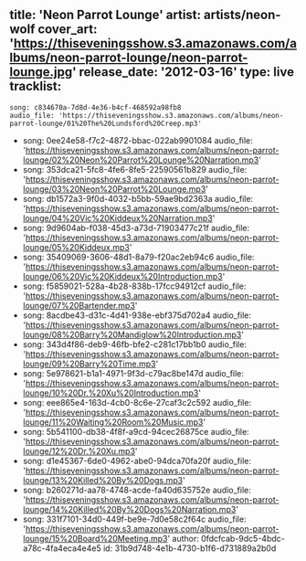 title: 'Neon Parrot Lounge'
artist: artists/neon-wolf
cover_art: 'https://thiseveningsshow.s3.amazonaws.com/albums/neon-parrot-lounge/neon-parrot-lounge.jpg'
release_date: '2012-03-16'
type: live
tracklist:
  -
    song: c834670a-7d8d-4e36-b4cf-468592a98fb8
    audio_file: 'https://thiseveningsshow.s3.amazonaws.com/albums/neon-parrot-lounge/01%20The%20Lundsford%20Creep.mp3'
  -
    song: 0ee24e58-f7c2-4872-bbac-022ab9901084
    audio_file: 'https://thiseveningsshow.s3.amazonaws.com/albums/neon-parrot-lounge/02%20Neon%20Parrot%20Lounge%20Narration.mp3'
  -
    song: 353dca21-5fc8-4fe6-8fe5-22590561b829
    audio_file: 'https://thiseveningsshow.s3.amazonaws.com/albums/neon-parrot-lounge/03%20Neon%20Parrot%20Lounge.mp3'
  -
    song: db1572a3-9f0d-4032-b5bb-59ae9bd2363a
    audio_file: 'https://thiseveningsshow.s3.amazonaws.com/albums/neon-parrot-lounge/04%20Vic%20Kiddeux%20Narration.mp3'
  -
    song: 9d9604ab-f038-45d3-a73d-71903477c21f
    audio_file: 'https://thiseveningsshow.s3.amazonaws.com/albums/neon-parrot-lounge/05%20Kiddeux.mp3'
  -
    song: 35409069-3606-48d1-8a79-f20ac2eb94c6
    audio_file: 'https://thiseveningsshow.s3.amazonaws.com/albums/neon-parrot-lounge/06%20Vic%20Kiddeux%20Introduction.mp3'
  -
    song: f5859021-528a-4b28-838b-17fcc94912cf
    audio_file: 'https://thiseveningsshow.s3.amazonaws.com/albums/neon-parrot-lounge/07%20Bartender.mp3'
  -
    song: 8acdbe43-d31c-4d41-938e-ebf375d702a4
    audio_file: 'https://thiseveningsshow.s3.amazonaws.com/albums/neon-parrot-lounge/08%20Barry%20Mandiglow%20Introduction.mp3'
  -
    song: 343d4f86-deb9-46fb-bfe2-c281c17bb1b0
    audio_file: 'https://thiseveningsshow.s3.amazonaws.com/albums/neon-parrot-lounge/09%20Barry%20Time.mp3'
  -
    song: 5e978621-b1a1-4971-9f3d-c79ac8be147d
    audio_file: 'https://thiseveningsshow.s3.amazonaws.com/albums/neon-parrot-lounge/10%20Dr.%20Xu%20Introduction.mp3'
  -
    song: eee865e4-163d-4cb0-8c6e-27caf3c2c592
    audio_file: 'https://thiseveningsshow.s3.amazonaws.com/albums/neon-parrot-lounge/11%20Waiting%20Room%20Music.mp3'
  -
    song: 5b541100-db38-4f8f-a9cd-94cec26875ce
    audio_file: 'https://thiseveningsshow.s3.amazonaws.com/albums/neon-parrot-lounge/12%20Dr.%20Xu.mp3'
  -
    song: d1e45367-6de0-4962-abe0-94dca70fa20f
    audio_file: 'https://thiseveningsshow.s3.amazonaws.com/albums/neon-parrot-lounge/13%20Killed%20By%20Dogs.mp3'
  -
    song: b260271d-aa78-4748-acde-fa40d635752e
    audio_file: 'https://thiseveningsshow.s3.amazonaws.com/albums/neon-parrot-lounge/14%20Killed%20By%20Dogs%20Narration.mp3'
  -
    song: 331f7101-34d0-449f-be9e-7d0e58c2f64c
    audio_file: 'https://thiseveningsshow.s3.amazonaws.com/albums/neon-parrot-lounge/15%20Board%20Meeting.mp3'
author: 0fdcfcab-9dc5-4bdc-a78c-4fa4eca4e4e5
id: 31b9d748-4e1b-4730-b1f6-d731889a2b0d
